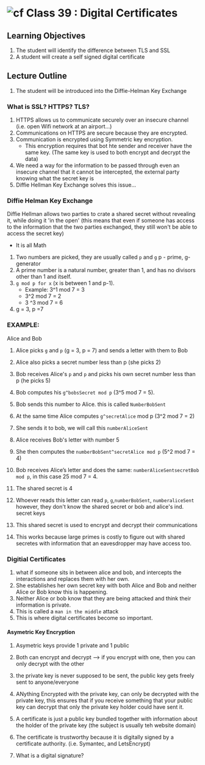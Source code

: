 ![cf](http://i.imgur.com/7v5ASc8.png) Class 39 : Digital Certificates
=====================================

## Learning Objectives
1. The student will identify the difference between TLS and SSL
2. A student will create a self signed digital certificate

## Lecture Outline
1. The student will be introduced into the Diffie-Helman Key Exchange


### What is SSL? HTTPS? TLS?
1. HTTPS allows us to communicate securely over an insecure channel (i.e. open Wifi network at an airport...)
2. Communications on HTTPS are secure because they are encrypted. 
3. Communication is encrypted using Symmetric key encryption. 
	- This encryption requires that bot hte sender and receiver have the same key. (The same key is used to both encrypt and decrypt the data)
4. We need a way for the information to be passed through even an insecure channel that it cannot be intercepted, the external party knowing what the secret key is
5. Diffie Hellman Key Exchange solves this issue...

### Diffie Helman Key Exchange
Diffie Hellman allows two parties to crate a shared secret without revealing it, while doing it 'in the open' (this means that even if someone has access to the information that the two parties exchanged, 
they still won't  be able to access the secret key)
- It is all Math

1. Two numbers are picked, they are usually called `p` and `g` p - prime, g- generator
2. A prime number is a natural number, greater than 1, and has no divisors other than 1 and itself. 
3. `g mod p for x` (x is between 1 and p-1).
	- Example: 3^1 mod 7 = 3
	- 3^2 mod 7 = 2
	- 3 ^3 mod 7 = 6
4. g = 3, p =7


### EXAMPLE:
Alice and Bob
1. Alice picks `g` and `p` (g = 3, p = 7) and sends a letter with them to Bob
2. Alice also picks a secret number less than p (she picks 2)

3. Bob receives Alice's `p` and `p` and picks his own secret number less than p (he picks 5)
4. Bob computes his `g^bobsSecret mod p` (3^5 mod 7 = 5). 
5. Bob sends this number to Alice. this is called `NumberBobSent`

6. At the same time Alice computes `g^secretAlice` mod p (3^2 mod 7 = 2)
7. She sends it to bob, we will call this `numberAliceSent`

8. Alice receives Bob's letter with number 5
9. She then computes the `numberBobSent^secretAlice mod p` (5^2 mod 7 = 4)

10. Bob receives Alice’s letter and does the same: `numberAliceSentsecretBob mod p`, in this case 25 mod 7 = 4.
 
11. The shared secret is 4
12. Whoever reads this letter can read `p`, `g`,`numberBobSent`, `numberaliceSent` however, they don't know the shared secret or bob and alice's ind. secret keys
13. This shared secret is used to encrypt and decrypt their communications

14. This works because large primes is costly to figure out with shared secretes with information that an eavesdropper may have access too. 


### Digitial Certificates 
1. what if someone sits in between alice and bob, and intercepts the interactions and replaces them with her own. 
2. She establishes her own secret key with both Alice and Bob and neither Alice or Bob know this is happening.
3. Neither Alice or bob know that they are being attacked and think their information is private. 
4. This is called a `man in the middle` attack
5. This is where digital certificates become so important. 

#### Asymetric Key Encryption
1. Asymetric keys provide 1 private and 1 public 
2. Both can encrypt and decrypt --> if you encrypt with one, then you can only decrypt with the other
3. the private key is never supposed to be sent, the public key gets freely sent to anyone/everyone
4. ANything Encrypted with the private key, can only be decrypted with the private key, this ensures that if you receive something that your public key can decrypt that only the private key holder could have sent it.

5. A certificate is just a public key bundled together with information about the holder of the private key (the subject is usually teh website domain)
6. The certificate is trustworthy because it is digitally signed by a certificate authority. (i.e. Symantec, and LetsEncrypt)

7. What is a digital signature?

